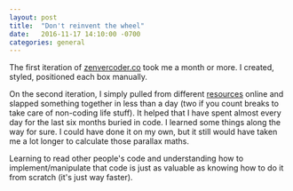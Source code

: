 ```yaml
---
layout: post
title:  "Don't reinvent the wheel"
date:   2016-11-17 14:10:00 -0700
categories: general
---
```


The first iteration of [zenvercoder.co] took me a month or more. I created, styled, positioned each box manually.

On the second iteration, I simply pulled from different [resources] online and slapped something together in less than a day (two if you count breaks to take care of non-coding life stuff). It helped that I have spent almost every day for the last six months buried in code. I learned some things along the way for sure. I could have done it on my own, but it still would have taken me a lot longer to calculate those parallax maths.

Learning to read other people's code and understanding how to implement/manipulate that code is just as valuable as knowing how to do it from scratch (it's just way faster).

[zenvercoder.co]: zenvercoder.co
[resources]: https://zenvercoder.github.io/general/2016/11/13/resources.html
